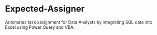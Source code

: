 # Expected-Assigner
Automates task assignment for Data Analysts by integrating SQL data into Excel using Power Query and VBA.
